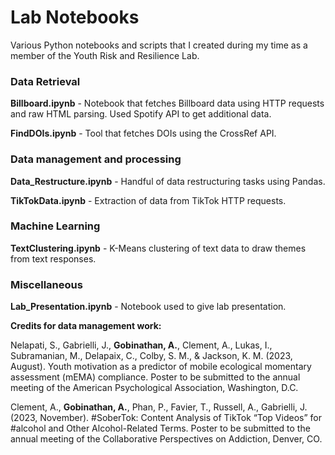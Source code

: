 # Lab Notebooks
Various Python notebooks and scripts that I created during my time as a member of
the Youth Risk and Resilience Lab.


### Data Retrieval
**Billboard.ipynb** - Notebook that fetches Billboard data using HTTP requests and raw HTML parsing.
Used Spotify API to get additional data.

**FindDOIs.ipynb** - Tool that fetches DOIs using the CrossRef API.

### Data management and processing
**Data_Restructure.ipynb** - Handful of data restructuring tasks using Pandas.

**TikTokData.ipynb** - Extraction of data from TikTok HTTP requests.

### Machine Learning
**TextClustering.ipynb** - K-Means clustering of text data to draw themes from text responses.

### Miscellaneous
**Lab_Presentation.ipynb** - Notebook used to give lab presentation.



**Credits for data management work:**

Nelapati, S., Gabrielli, J., **Gobinathan, A.**, Clement, A., Lukas, I., Subramanian, M., Delapaix, C., Colby, S.
M., & Jackson, K. M. (2023, August). Youth motivation as a predictor of mobile ecological momentary
assessment (mEMA) compliance. Poster to be submitted to the annual meeting of the American
Psychological Association, Washington, D.C.

Clement, A., **Gobinathan, A.**, Phan, P., Favier, T., Russell, A., Gabrielli, J. (2023, November). 
#SoberTok: Content Analysis of TikTok “Top Videos” for #alcohol and Other Alcohol-Related Terms. 
Poster to be submitted to the annual meeting of the Collaborative Perspectives on Addiction, Denver, CO.


